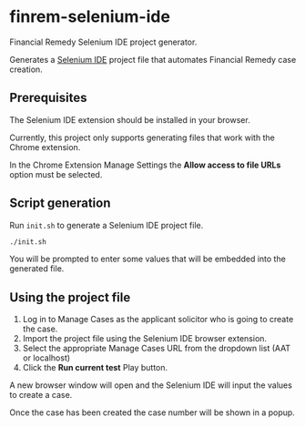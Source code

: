 # finrem-selenium-ide
Financial Remedy Selenium IDE project generator.

Generates a [Selenium IDE](https://www.selenium.dev/selenium-ide/) project file that automates
Financial Remedy case creation.

## Prerequisites
The Selenium IDE extension should be installed in your browser.

Currently, this project only supports generating files that work with the Chrome extension.

In the Chrome Extension Manage Settings the **Allow access to file URLs** option must be selected.

## Script generation
Run `init.sh` to generate a Selenium IDE project file.
```bash
./init.sh
```
You will be prompted to enter some values that will be embedded into the generated file.

## Using the project file
1. Log in to Manage Cases as the applicant solicitor who is going to create the case. 
2. Import the project file using the Selenium IDE browser extension.
3. Select the appropriate Manage Cases URL from the dropdown list (AAT or localhost)
4. Click the **Run current test** Play button.

A new browser window will open and the Selenium IDE will input the values to create a case.

Once the case has been created the case number will be shown in a popup.
